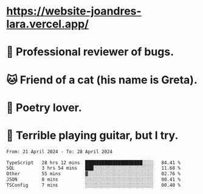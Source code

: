 # https://website-joandres-lara.vercel.app/
# 🐛 Professional reviewer of bugs.
# 🐱 Friend of a cat (his name is Greta).
# 📜 Poetry lover.
# 🎸 Terrible playing guitar, but I try.

<!--START_SECTION:waka-->

```txt
From: 21 April 2024 - To: 28 April 2024

TypeScript   28 hrs 12 mins  █████████████████████░░░░   84.41 %
SQL          3 hrs 54 mins   ███░░░░░░░░░░░░░░░░░░░░░░   11.68 %
Other        55 mins         ▓░░░░░░░░░░░░░░░░░░░░░░░░   02.76 %
JSON         8 mins          ░░░░░░░░░░░░░░░░░░░░░░░░░   00.41 %
TSConfig     7 mins          ░░░░░░░░░░░░░░░░░░░░░░░░░   00.40 %
```

<!--END_SECTION:waka-->
